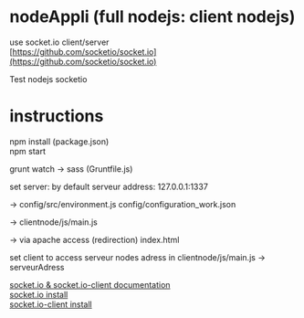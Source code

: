 # nodeAppli (full nodejs: client nodejs)
use socket.io client/server  
[https://github.com/socketio/socket.io](https://github.com/socketio/socket.io)

Test nodejs socketio

# instructions
npm install (package.json)  
npm start  

grunt watch -> sass (Gruntfile.js)


set server:
by default serveur address:
127.0.0.1:1337

-> config/src/environment.js
config/configuration_work.json

-> clientnode/js/main.js

-> via apache access (redirection) 
index.html




set client to access serveur nodes adress in 
clientnode/js/main.js -> serveurAdress 

[socket.io & socket.io-client documentation](https://github.com/socketio/socket.io-website/tree/master/source/docs)  
[socket.io install](https://github.com/socketio/socket.io-website/blob/master/source/docs/server-installation.md)  
[socket.io-client install](https://github.com/socketio/socket.io-website/blob/master/source/docs/client-installation.md)  